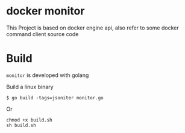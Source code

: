 docker monitor
==============

This Project is based on docker engine api, also refer to some docker command client source code

Build
==============

`monitor` is developed with golang

Build a linux binary

```
$ go build -tags=jsoniter monitor.go
```

Or

```
chmod +x build.sh
sh build.sh
```
